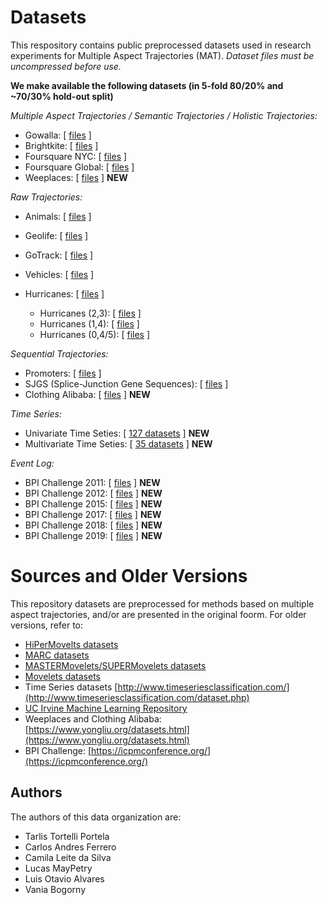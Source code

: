 # Datasets

This respository contains public preprocessed datasets used in research experiments for Multiple Aspect Trajectories (MAT). 
*Dataset files must be uncompressed before use.*

**We make available the following datasets (in 5-fold 80/20% and ~70/30% hold-out split)**

*Multiple Aspect Trajectories / Semantic Trajectories / Holistic Trajectories:*
- Gowalla: \[ [files](./data/mat/Gowalla) \] 
- Brightkite: \[ [files](./data/mat/Brightkite) \] 
- Foursquare NYC: \[ [files](./data/mat/FoursquareNYC) \] 
- Foursquare Global: \[ [files](./data/mat/FoursquareGlobal) \] 
- Weeplaces: \[ [files](./data/mat/Weeplaces) \] **NEW**

*Raw Trajectories:*
- Animals: \[ [files](./data/raw/Animals) \] 
- Geolife: \[ [files](./data/raw/Geolife) \] 
- GoTrack: \[ [files](./data/raw/GoTrack) \] 
- Vehicles: \[ [files](./data/raw/Vehicles) \] 

- Hurricanes: \[ [files](./data/raw/Hurricanes) \]
  - Hurricanes (2,3): \[ [files](./data/raw/Hurricanes/hurricane_2vs3) \] 
  - Hurricanes (1,4): \[ [files](./data/raw/Hurricanes/hurricane_1vs4) \] 
  - Hurricanes (0,4/5): \[ [files](./data/raw/Hurricanes/hurricane_0vs45) \] 

*Sequential Trajectories:*
- Promoters: \[ [files](./data/sequential/Promoters) \] 
- SJGS (Splice-Junction Gene Sequences): \[ [files](./data/sequential/SJGS) \] 
- Clothing Alibaba: \[ [files](./data/sequential/ClothingAlibaba) \] **NEW**

*Time Series:*
- Univariate Time Seties: \[ [127 datasets](./data/uts/) \] **NEW**
- Multivariate Time Seties: \[ [35 datasets](./data/mts/) \] **NEW**

*Event Log:*
- BPI Challenge 2011: \[ [files](./data/log/BPI2011) \] **NEW**
- BPI Challenge 2012: \[ [files](./data/log/BPI2012) \] **NEW**
- BPI Challenge 2015: \[ [files](./data/log/BPI2015) \] **NEW**
- BPI Challenge 2017: \[ [files](./data/log/BPI2017) \] **NEW**
- BPI Challenge 2018: \[ [files](./data/log/BPI2018) \] **NEW**
- BPI Challenge 2019: \[ [files](./data/log/BPI2019) \] **NEW**


# Sources and Older Versions
	
This repository datasets are preprocessed for methods based on multiple aspect trajectories, and/or are presented in the original foorm. For older versions, refer to:
   - [HiPerMovelts datasets](https://github.com/bigdata-ufsc/datasets_v1)
   - [MARC datasets](https://github.com/bigdata-ufsc/petry-2020-marc/tree/master/data) 
   - [MASTERMovelets/SUPERMovelets datasets](https://github.com/anfer86/dmkd_masterMovelets_results/tree/master/datasets)
   - [Movelets datasets](https://github.com/bigdata-ufsc/ferrero-2018-movelets/tree/master/datasets/ACMSAC2018)
   - Time Series datasets [http://www.timeseriesclassification.com/](http://www.timeseriesclassification.com/dataset.php)
   - [UC Irvine Machine Learning Repository](https://archive.ics.uci.edu/)
   - Weeplaces and Clothing Alibaba: [https://www.yongliu.org/datasets.html](https://www.yongliu.org/datasets.html)
   - BPI Challenge: [https://icpmconference.org/](https://icpmconference.org/)


## Authors

The authors of this data organization are:
- Tarlis Tortelli Portela
- Carlos Andres Ferrero
- Camila Leite da Silva
- Lucas MayPetry
- Luis Otavio Alvares
- Vania Bogorny
